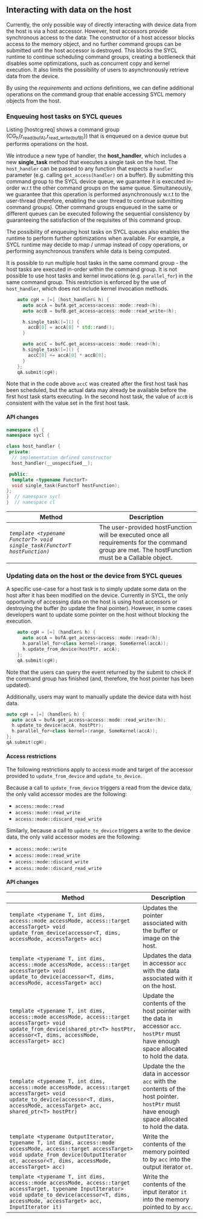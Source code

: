 ## Interacting with data on the host

Currently, the only possible way of directly interacting with device
data from the host is via a host accessor. However, host accessors
provide synchronous access to the data: The constructor of a host
accessor blocks access to the memory object, and no further command
groups can be submitted until the host accessor is destroyed. This
blocks the SYCL runtime to continue scheduling command groups, creating
a bottleneck that disables some optimizations, such as concurrent copy
and kernel execution. It also limits the possibility of users to asynchronously
retrieve data from the device.

By using the *requirements* and *actions* definitions,
we can define additional operations on the command group that
enable accessing SYCL memory objects from the host.

### Enqueuing host tasks on SYCL queues

Listing [hostcg:req] shows a command group
(CG<sub>h</sub>{r<sub>read(bufA)</sub>,r<sub>read_write(bufB)</sub>}) that is
enqueued on a device queue but performs operations on the host.

We introduce a new type of handler, the **host\_handler**, which includes a new
**single\_task** method that executes a single task on the host. The
`host_handler` can be passed to any function that expects a `handler` parameter
(e.g. calling `get_access(handler)` on a buffer).
By submitting this command group to the SYCL device queue, we guarantee it is
executed in-order w.r.t the other command groups on the same queue.
Simultaneously, we guarantee that this operation is performed
asynchronously w.r.t to the user-thread (therefore, enabling the user
thread to continue submitting command groups).
Other command groups enqueued in the same or different queues
can be executed following the sequential consistency by guaranteeing the
satisfaction of the requisites of this command group.

The possibility of enqueuing host tasks on SYCL queues also enables the
runtime to perform further optimizations when available.
For example, a SYCL runtime may decide to map / unmap instead of copy operations,
or  performing asynchronous transfers while data is being computed.

It is possible to run multiple host tasks in the same command group - the host
tasks are executed in-order within the command group. It is not possible to use
host tasks and kernel invocations (e.g. `parallel_for`) in the same command
group. This restriction is enforced by the use of `host_handler`, which does not
include kernel invocation methods.

```cpp
    auto cgH = [=] (host_handler& h) {
      auto accA = bufA.get_access<access::mode::read>(h);
      auto accB = bufB.get_access<access::mode::read_write>(h);

      h.single_task([=]() {
        accB[0] = accA[0] * std::rand();
      }

      auto accC = bufC.get_access<access::mode::read>(h);
      h.single_task([=]() {
        accC[0] += accA[0] * accB[0];
      }
    };
    qA.submit(cgH);
```

Note that in the code above `accC` was created after the first host task has
been scheduled, but the actual data may already be available before the first
host task starts executing. In the second host task, the value of `accB` is
consistent with the value set in the first host task.

#### API changes

```cpp
namespace cl {
namespace sycl {

class host_handler {
 private:
  // implementation defined constructor
  host_handler(__unspecified__);

 public:
  template <typename FunctorT>
  void single_task(FunctorT hostFunction);
};
}  // namespace sycl
}  // namespace cl
```

| Method | Description |
|--------|-------------|
| *`template <typename FunctorT> void single_task(FunctorT hostFunction)`* | The user-provided hostFunction will be executed once all requirements for the command group are met. The hostFunction must be a Callable object. |

### Updating data on the host or the device from SYCL queues

A specific use-case for a host task is to simply update some data on
the host after it has been modified on the device.
Currently in SYCL, the only opportunity of accessing data on the host is using
host accessors or destroying the buffer (to update the final pointer).
However, in some cases developers want to update some pointer on the host
without blocking the execution.

```cpp
    auto cgH = [=] (handler& h) {
      auto accA = bufA.get_access<access::mode::read>(h);
      h.parallel_for<class kernel>(range, SomeKernel(accA));
      h.update_from_device(hostPtr, accA);
    };
    qA.submit(cgH);
```

Note that the users can query the event returned by the submit to check if the
command group has finished (and, therefore, the host pointer has been updated).

Additionally, users may want to manually update the device data with host data.

```cpp
auto cgH = [=] (handler& h) {
  auto accA = bufA.get_access<access::mode::read_write>(h);
  h.update_to_device(accA, hostPtr);
  h.parallel_for<class kernel>(range, SomeKernel(accA));
};
qA.submit(cgH);
```

#### Access restrictions

The following restrictions apply to access mode and target of the accessor
provided to `update_from_device` and `update_to_device`.

Because a call to `update_from_device` triggers a read from the device data, the
only valid accessor modes are the following:
* `access::mode::read`
* `access::mode::read_write`
* `access::mode::discard_read_write`

Similarly, because a call to `update_to_device` triggers a write to the device
data, the only valid accessor modes are the following:
* `access::mode::write`
* `access::mode::read_write`
* `access::mode::discard_write`
* `access::mode::discard_read_write`

#### API changes

| Method | Description |
|--------|-------------|
| `template <typename T, int dims, access::mode accessMode, access::target accessTarget> void update_from_device(accessor<T, dims, accessMode, accessTarget> acc)`  | Updates the pointer associated with the buffer or image on the host. |
| `template <typename T, int dims, access::mode accessMode, access::target accessTarget> void update_to_device(accessor<T, dims, accessMode, accessTarget> acc)`  | Updates the data in accessor `acc` with the data associated with it on the host. |
| `template <typename T, int dims, access::mode accessMode, access::target accessTarget> void update_from_device(shared_ptr<T> hostPtr, accessor<T, dims, accessMode, accessTarget> acc)`  | Update the contents of the host pointer with the data in accessor `acc`. `hostPtr` must have enough space allocated to hold the data. |
| `template <typename T, int dims, access::mode accessMode, access::target accessTarget> void update_to_device(accessor<T, dims, accessMode, accessTarget> acc, shared_ptr<T> hostPtr)` | Update the the data in accessor `acc` with the contents of the host pointer. `hostPtr` must have enough space allocated to hold the data. |
| `template <typename OutputIterator, typename T, int dims, access::mode accessMode, access::target accessTarget> void update_from_device(OutputIterator ot, accessor<T, dims, accessMode, accessTarget> acc)` | Write the contents of the memory pointed to by `acc` into the output iterator `ot`.  |
| `template <typename T, int dims, access::mode accessMode, access::target accessTarget, typename InputIterator> void update_to_device(accessor<T, dims, accessMode, accessTarget> acc, InputIterator it)` | Write the contents of the input iterator `it` into the memory pointed to by `acc`.  |
